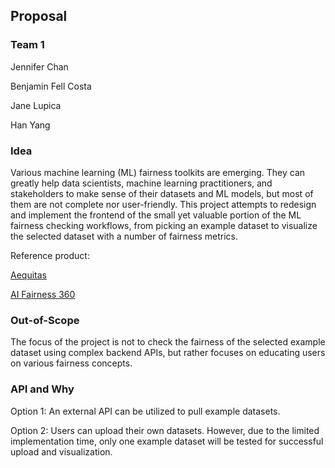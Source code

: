## Proposal
### Team 1
Jennifer Chan

Benjamin Fell Costa

Jane Lupica

Han Yang

### Idea
Various machine learning (ML) fairness toolkits are emerging. They can greatly help data scientists, machine learning practitioners, and stakeholders to make sense of their datasets and ML models, but most of them are not complete nor user-friendly. This project attempts to redesign and implement the frontend of the small yet valuable portion of the ML fairness checking workflows, from picking an example dataset to visualize the selected dataset with a number of fairness metrics.

Reference product:

[Aequitas](http://aequitas.dssg.io/)

[AI Fairness 360](https://aif360.mybluemix.net/)

### Out-of-Scope
The focus of the project is not to check the fairness of the selected example dataset using complex backend APIs, but rather focuses on educating users on various fairness concepts.

### API and Why
Option 1: An external API can be utilized to pull example datasets.

Option 2: Users can upload their own datasets. However, due to the limited implementation time, only one example dataset will be tested for successful upload and visualization.
